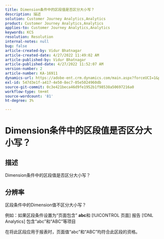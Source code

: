 ```yaml
---
title: Dimension条件中的区段值是否区分大小写？
description: 描述
solution: Customer Journey Analytics,Analytics
product: Customer Journey Analytics,Analytics
applies-to: Customer Journey Analytics,Analytics
keywords: KCS
resolution: Resolution
internal-notes: null
bug: false
article-created-by: Vidur Bhatnagar
article-created-date: 4/27/2022 11:49:02 AM
article-published-by: Vidur Bhatnagar
article-published-date: 4/27/2022 11:52:07 AM
version-number: 2
article-number: KA-16911
dynamics-url: https://adobe-ent.crm.dynamics.com/main.aspx?forceUCI=1&pagetype=entityrecord&etn=knowledgearticle&id=8a150e03-20c6-ec11-a7b6-0022480a10ee
exl-id: 547d3e1f-a417-4e50-8ec7-05e5024960db
source-git-commit: 0c3e421beca46d9fe1952b1f98538a50697216a0
workflow-type: tm+mt
source-wordcount: '81'
ht-degree: 3%

---
```


# Dimension条件中的区段值是否区分大小写？

## 描述


Dimension条件中的区段值是否区分大小写？


## 分辨率


区段条件中的Dimension值不区分大小写？

例如：如果区段条件设置为“页面包含” <b>abc</b>和 [!UICONTROL 页面] 报告 [!DNL Analytics] 包含“abc”和“ABC”等项目

在将此区段应用于报表时，页面值“abc”和“ABC”均符合此区段的资格。
